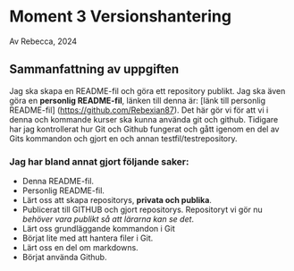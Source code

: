 # Moment 3 Versionshantering
Av Rebecca, 2024 
## Sammanfattning av uppgiften 
Jag ska skapa en README-fil och göra ett repository publikt. Jag ska även göra en **personlig README-fil**, länken till denna är: [länk till personlig README-fil] (https://github.com/Rebexian87). Det här gör vi för att vi i denna och kommande kurser ska kunna använda git och github. Tidigare har jag kontrollerat hur Git och Github fungerat och gått igenom en del av Gits kommandon och gjort en och annan testfil/testrepository. 
### Jag har bland annat gjort följande saker:
* Denna README-fil.
* Personlig README-fil.
* Lärt oss att skapa repositorys, **__privata och publika__**. 
* Publicerat till GITHUB och gjort repositorys. Repositoryt vi gör nu _behöver vara publikt så att lärarna kan se det_. 
* Lärt oss grundläggande kommandon i Git
* Börjat lite med att hantera filer i Git.
* Lärt oss en del om markdowns.
* Börjat använda Github.
